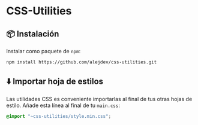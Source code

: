 # CSS-Utilities

## :package: Instalación

Instalar como paquete de ``npm``:

```sh
npm install https://github.com/alejdev/css-utilities.git
```

## :arrow_down: Importar hoja de estilos

Las utilidades CSS es conveniente importarlas al final de tus otras hojas de estilo. Añade esta línea al final de  tu ``main.css``:

```css
@import "~css-utilities/style.min.css";
```